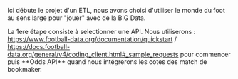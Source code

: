 Ici débute le projet d'un ETL, nous avons choisi d'utiliser le monde du foot au sens large pour "jouer" avec de la BIG Data.

La 1ere étape consiste à selectionner une API.
Nous utiliserons : https://www.football-data.org/documentation/quickstart / https://docs.football-data.org/general/v4/coding_client.html#_sample_requests pour commencer puis ++Odds API++ quand nous intégrerons les cotes des match de bookmaker.